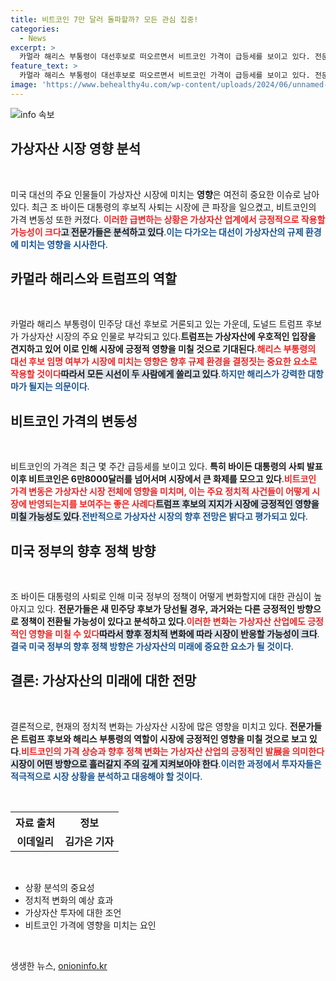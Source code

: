 ```yaml
---
title: 비트코인 7만 달러 돌파할까? 모든 관심 집중!
categories:
  - News
excerpt: >
  카멀라 해리스 부통령이 대선후보로 떠오르면서 비트코인 가격이 급등세를 보이고 있다. 전문가들은 11월 대선 결과와 상관없이 가상자산 규제가 긍정적으로 변화할 가능성이 크다고 전망하고 있다.
feature_text: >
  카멀라 해리스 부통령이 대선후보로 떠오르면서 비트코인 가격이 급등세를 보이고 있다. 전문가들은 11월 대선 결과와 상관없이 가상자산 규제가 긍정적으로 변화할 가능성이 크다고 전망하고 있다.
image: 'https://www.behealthy4u.com/wp-content/uploads/2024/06/unnamed-file.png'
---
```


<p><img src="https://www.behealthy4u.com/wp-content/uploads/2024/06/unnamed-file.png" alt="info 속보" /></p>

<h2 data-ke-size="size26">가상자산 시장 영향 분석</h2>

<p data-ke-size="size16">&nbsp;</p>

<p>미국 대선의 주요 인물들이 가상자산 시장에 미치는 <b>영향</b>은 여전히 중요한 이슈로 남아 있다. 최근 조 바이든 대통령의 후보직 사퇴는 시장에 큰 파장을 일으켰고, 비트코인의 가격 변동성 또한 커졌다. <b><span style="color: #ee2323;">이러한 급변하는 상황은 가상자산 업계에서 긍정적으로 작용할 가능성이 크다</span></b><b><span style="background-color: #21538527;">고 전문가들은 분석하고 있다</span></b>.<b><span style="color: #1a5490;">이는 다가오는 대선이 가상자산의 규제 환경에 미치는 영향을 시사한다</span></b>.</p>

<h2 data-ke-size="size26">카멀라 해리스와 트럼프의 역할</h2>

<p data-ke-size="size16">&nbsp;</p>

<p>카멀라 해리스 부통령이 민주당 대선 후보로 거론되고 있는 가운데, 도널드 트럼프 후보가 가상자산 시장의 주요 인물로 부각되고 있다.<b>트럼프는 가상자산에 우호적인 입장을 견지하고 있어 이로 인해 시장에 긍정적 영향을 미칠 것으로 기대된다</b>.<b><span style="color: #ee2323;">해리스 부통령의 대선 후보 임명 여부가 시장에 미치는 영향은 향후 규제 환경을 결정짓는 중요한 요소로 작용할 것이다</span></b><b><span style="background-color: #21538527;">따라서 모든 시선이 두 사람에게 쏠리고 있다</span></b>.<b><span style="color: #1a5490;">하지만 해리스가 강력한 대항마가 될지는 의문이다</span></b>.</p>

<h2 data-ke-size="size26">비트코인 가격의 변동성</h2>

<p data-ke-size="size16">&nbsp;</p>

<p>비트코인의 가격은 최근 몇 주간 급등세를 보이고 있다. <b>특히 바이든 대통령의 사퇴 발표 이후 비트코인은 6만8000달러를 넘어서며 시장에서 큰 화제를 모으고 있다</b>.<b><span style="color: #ee2323;">비트코인 가격 변동은 가상자산 시장 전체에 영향을 미치며, 이는 주요 정치적 사건들이 어떻게 시장에 반영되는지를 보여주는 좋은 사례다</span></b><b><span style="background-color: #21538527;">트럼프 후보의 지지가 시장에 긍정적인 영향을 미칠 가능성도 있다</span></b>.<b><span style="color: #1a5490;">전반적으로 가상자산 시장의 향후 전망은 밝다고 평가되고 있다</span></b>.</p>

<h2 data-ke-size="size26">미국 정부의 향후 정책 방향</h2>

<p data-ke-size="size16">&nbsp;</p>

<p>조 바이든 대통령의 사퇴로 인해 미국 정부의 정책이 어떻게 변화할지에 대한 관심이 높아지고 있다. <b>전문가들은 새 민주당 후보가 당선될 경우, 과거와는 다른 긍정적인 방향으로 정책이 전환될 가능성이 있다고 분석하고 있다</b>.<b><span style="color: #ee2323;">이러한 변화는 가상자산 산업에도 긍정적인 영향을 미칠 수 있다</span></b><b><span style="background-color: #21538527;">따라서 향후 정치적 변화에 따라 시장이 반응할 가능성이 크다</span></b>.<b><span style="color: #1a5490;">결국 미국 정부의 향후 정책 방향은 가상자산의 미래에 중요한 요소가 될 것이다</span></b>.</p>

<h2 data-ke-size="size26">결론: 가상자산의 미래에 대한 전망</h2>

<p data-ke-size="size16">&nbsp;</p>

<p>결론적으로, 현재의 정치적 변화는 가상자산 시장에 많은 영향을 미치고 있다. <b>전문가들은 트럼프 후보와 해리스 부통령의 역할이 시장에 긍정적인 영향을 미칠 것으로 보고 있다</b>.<b><span style="color: #ee2323;">비트코인의 가격 상승과 향후 정책 변화는 가상자산 산업의 긍정적인 발展을 의미한다</span></b><b><span style="background-color: #21538527;">시장이 어떤 방향으로 흘러갈지 주의 깊게 지켜보아야 한다</span></b>.<b><span style="color: #1a5490;">이러한 과정에서 투자자들은 적극적으로 시장 상황을 분석하고 대응해야 할 것이다</span></b>.</p>

<p data-ke-size="size16">&nbsp;</p>

<table>
<tr>
<th><b>자료 출처</b></th>
<th><b>정보</b></th>
</tr>
<tr>
<td style="text-align: center; height: 17px;"><b>이데일리</b></td>
<td style="text-align: center; height: 17px;"><b>김가은 기자</b></td>
</tr>
</table>

<p data-ke-size="size16">&nbsp;</p>

<ul>
<li>상황 분석의 중요성</li>
<li>정치적 변화의 예상 효과</li>
<li>가상자산 투자에 대한 조언</li>
<li>비트코인 가격에 영향을 미치는 요인</li>
</ul>

<p data-ke-size="size16">&nbsp;</p>
생생한 뉴스, <a href="https://onioninfo.kr" rel="dofollow">onioninfo.kr</a>


